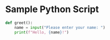 # Sample Python Script

```python
def greet():
    name = input("Please enter your name: ")
    print(f"Hello, {name}!")
```
